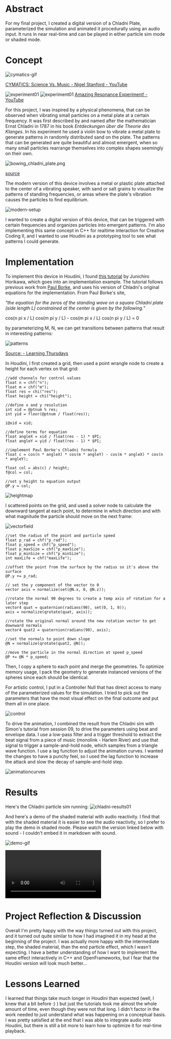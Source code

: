 
# Abstract
For my final project, I created a digital version of a Chladni Plate, parameterized the simulation and animated it procedurally using an audio input. It runs in near real-time and can be played in either particle sim mode or shaded mode.

# Concept

![cymatics-gif](./imgs/cymatics.gif)

[CYMATICS: Science Vs. Music - Nigel Stanford - YouTube](https://www.youtube.com/watch?v=Q3oItpVa9fs)

![experiment01](./imgs/chladni-plates.png)
![experiment01](./imgs/youtube-experiment.png)
[Amazing Resonance Experiment! - YouTube](https://www.youtube.com/watch?v=wvJAgrUBF4w)

For this project, I was inspired by a physical phenomena, that can be observed when vibrating small particles on a metal plate at a certain frequency. It was first described by and named after the mathematician Ernst Chladni in 1787 in his book *Entdeckungen über die Theorie des Klanges*. In his experiment he used a violin bow to vibrate a metal plate to generate patterns in randomly distributed sand on the plate. The patterns that can be generated are quite beautiful and almost emergent, when so many small particles rearrange themselves into complex shapes seemingly on their own.

![bowing_chladni_plate.png](./imgs/bowing_chladni_plate.png)

[source](https://skullsinthestars.files.wordpress.com/2013/05/bowing_chladni_plate.png)

The modern version of this device involves a metal or plastic plate attached to the center of a vibrating speaker, with sand or salt grains to visualize the patterns of standing frequencies, or areas where the plate's vibration causes the particles to find equilibrium.

![modern-setup](./imgs/chladni-plate-setup.jpg)

I wanted to create a digital version of this device, that can be triggered with certain frequencies and organizes particles into emergent patterns. I'm also implementing this same concept in C++ for realtime interaction for Creative Coding II, and I wanted to use Houdini as a prototyping tool to see what patterns I could generate.

# Implementation

To implement this device in Houdini, I found [this tutorial](https://www.youtube.com/watch?v=wEXaBtZFgWE) by Junichiro Horikawa, which goes into an implementation example. The tutorial follows previous work from [Paul Borke](paulbourke.net/geometry/chladni/), and uses his version of Chladni's original equations for the implementation. From Paul Borke's site,

*"the equation for the zeros of the standing wave on a square Chladni plate (side length L) constrained at the center is given by the following.*"

cos(n pi x / L) cos(m pi y / L) - cos(m pi x / L) cos(n pi y / L) = 0

by parameterizing M, N, we can get transitions between patterns that result in interesting patterns:

![patterns](./imgs/different-sound-patterns.png)

[Source: - Learning Thursdays](https://learningthursdays.com/tesla-chladni-and-yantras/)

In Houdini, I first created a grid, then used a point wrangle node to create a height for each vertex on that grid:

```vex
//add channels for control values
float n = chf("n");
float m = chf("m");
float res = chi("res");
float height = chi("height");

//define x and y resolution
int xid = @ptnum % res;
int yid = floor(@ptnum / float(res));

i@xid = xid;

//define terms for equation
float angleX = xid / float(res - 1) * $PI;
float angleY = yid / float(res - 1) * $PI;

//implement Paul Borke's Chladni formula
float c = cos(n * angleX) * cos(m * angleY) - cos(m * angleX) * cos(n * angleY);

float col = abs(c) / height;
f@col = col;

//set y height to equation output
@P.y = col;
```
![heightmap](./imgs/Screen%20Shot%202022-07-30%20at%2021.40.41.png)

I scattered points on the grid, and used a solver node to calculate the downward tangent at each point, to determine in which direction and with what magnitude the particle should move on the next frame:

![vectorfield](./imgs/Screen%20Shot%202022-07-25%20at%2012.03.01.png)

```vex
//set the radius of the point and particle speed
float p_rad = chf("p_rad");
float p_speed = chf("p_speed");
float p_maxSize = chf("p_maxSize");
float p_minSize = chf("p_minSize");
int maxLife = chf("maxLife");

//offset the point from the surface by the radius so it's above the surface
@P.y += p_rad;

// set the y component of the vector to 0
vector axis = normalize(set(@N.x, 0, @N.z));

//rotate the normal 90 degrees to create a temp axis of rotation for a later step
vector4 quat = quaternion(radians(90), set(0, 1, 0));
axis = normalize(qrotate(quat, axis));

//rotate the original normal around the new rotation vector to get downward normals
vector4 quat2 = quaternion(radians(90), axis);

//set the normals to point down slope
@N = normalize(qrotate(quat2, @N));

//move the particle in the normal direction at speed p_speed
@P += @N * p_speed;
```

Then, I copy a sphere to each point and merge the geometries. To optimize memory usage, I pack the geometry to generate instanced versions of the spheres since each should be identical.

For artistic control, I put in a Controller Null that has direct access to many of the parameterized values for the simulation. I tried to pick out the parameters that have the most visual effect on the final outcome and put them all in one place. 

![control](./imgs//null-controller-demo.gif)



To drive the animation, I combined the result from the Chladni sim with Simon's tutorial from session 09, to drive the parameters using beat and envelope data. I use a low-pass filter and a trigger threshold to extract the beat signal from a piece of music (monolink - Harlem River) and use that signal to trigger a sample-and-hold node, which samples from a triangle wave function. I use a lag function to adjust the animation curves. I wanted the changes to have a punchy feel, so I used the lag function to increase the attack and slow the decay of sample-and-hold step.

![animationcurves](./imgs/Screen%20Shot%202022-07-30%20at%2023.48.58.png)

# Results
Here's the Chladni particle sim running:
![chladni-results01](./imgs/chladni-01.gif)

And here's a demo of the shaded material with audio reactivity. I find that with the shaded material it is easier to see the audio reactivity, so I prefer to play the demo in shaded mode. Please watch the version linked below with sound - I couldn't embed it in markdown with sound.

![demo-gif](./imgs/final_proj_demo01.gif)

![chladni-demo-sound](./imgs/final_proj_demo01.mp4)

# Project Reflection & Discussion

Overall I'm pretty happy with the way things turned out with this project, and it turned out quite similar to how I had imagined it in my head at the beginning of the project. I was actually more happy with the intermediate step, the shaded material, than the end particle effect, which I wasn't expecting. I have a better understanding of how I want to implement the same effect interactively in C++ and OpenFrameworks, but I fear that the Houdini version will look much better...

# Lessons Learned

I learned that things take much longer in Houdini than expected (well, I knew that a bit before :) ) but just the tutorials took me almost the whole amount of time, even though they were not that long. I didn't factor in the work needed to just understand what was happening on a conceptual basis. I was pretty satisfied at the end that I was able to integrate audio into Houdini, but there is still a bit more to learn how to optimize it for real-time playback.
